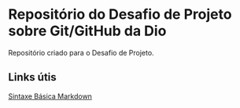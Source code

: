 # Repositório do Desafio de Projeto sobre Git/GitHub da Dio
Repositório criado para o Desafio de Projeto.

## Links útis 
[Sintaxe Básica Markdown](https://www.markdownguide.org/basic-syntax)
